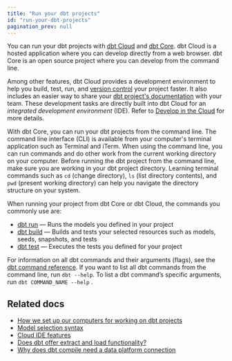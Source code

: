 ```yaml
---
title: "Run your dbt projects"
id: "run-your-dbt-projects"
pagination_prev: null
---
```

You can run your dbt projects with [dbt Cloud](/docs/cloud/about-cloud/dbt-cloud-features) and [dbt Core](https://github.com/dbt-labs/dbt-core). dbt Cloud is a hosted application where you can develop directly from a web browser. dbt Core is an open source project where you can develop from the command line.

Among other features, dbt Cloud provides a development environment to help you build, test, run, and [version control](/docs/collaborate/git-version-control) your project faster. It also includes an easier way to share your [dbt project's documentation](/docs/collaborate/build-and-view-your-docs) with your team. These development tasks are directly built into dbt Cloud for an _integrated development environment_ (IDE). Refer to [Develop in the Cloud](/docs/cloud/dbt-cloud-ide/develop-in-the-cloud) for more details.

With dbt Core, you can run your dbt projects from the command line. The command line interface (CLI) is available from your computer's terminal application such as Terminal and iTerm. When using the command line, you can run commands and do other work from the current working directory on your computer. Before running the dbt project from the command line, make sure you are working in your dbt project directory. Learning terminal commands such as `cd` (change directory), `ls` (list directory contents), and `pwd` (present working directory) can help you navigate the directory structure on your system.

When running your project from dbt Core or dbt Cloud, the commands you commonly use are:

- [dbt run](/reference/commands/run) &mdash; Runs the models you defined in your project
- [dbt build](/reference/commands/build) &mdash; Builds and tests your selected resources such as models, seeds, snapshots, and tests
- [dbt test](/reference/commands/test) &mdash; Executes the tests you defined for your project

For information on all dbt commands and their arguments (flags), see the [dbt command reference](/reference/dbt-commands). If you want to list all dbt commands from the command line, run `dbt --help`. To list a dbt command’s specific arguments, run `dbt COMMAND_NAME --help` .

## Related docs

- [How we set up our computers for working on dbt projects](https://discourse.getdbt.com/t/how-we-set-up-our-computers-for-working-on-dbt-projects/243)
- [Model selection syntax](/reference/node-selection/syntax)
- [Cloud IDE features](/docs/cloud/dbt-cloud-ide/develop-in-the-cloud#ide-features)
- [Does dbt offer extract and load functionality?](/faqs/Project/transformation-tool)
- [Why does dbt compile need a data platform connection](/faqs/Warehouse/db-connection-dbt-compile)
